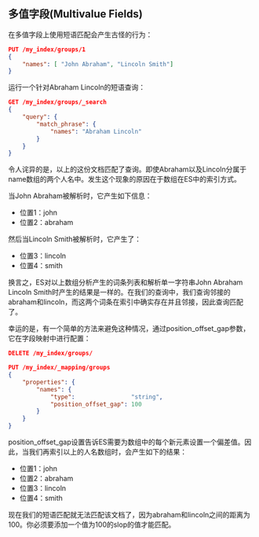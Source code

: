 ## 多值字段(Multivalue Fields) ##

在多值字段上使用短语匹配会产生古怪的行为：

```json
PUT /my_index/groups/1
{
    "names": [ "John Abraham", "Lincoln Smith"]
}
```

运行一个针对Abraham Lincoln的短语查询：

```json
GET /my_index/groups/_search
{
    "query": {
        "match_phrase": {
            "names": "Abraham Lincoln"
        }
    }
}
```

令人诧异的是，以上的这份文档匹配了查询。即使Abraham以及Lincoln分属于name数组的两个人名中。发生这个现象的原因在于数组在ES中的索引方式。

当John Abraham被解析时，它产生如下信息：

- 位置1：john
- 位置2：abraham

然后当Lincoln Smith被解析时，它产生了：

- 位置3：lincoln
- 位置4：smith

换言之，ES对以上数组分析产生的词条列表和解析单一字符串John Abraham Lincoln Smith时产生的结果是一样的。在我们的查询中，我们查询邻接的abraham和lincoln，而这两个词条在索引中确实存在并且邻接，因此查询匹配了。

幸运的是，有一个简单的方法来避免这种情况，通过position_offset_gap参数，它在字段映射中进行配置：

```json
DELETE /my_index/groups/ 

PUT /my_index/_mapping/groups 
{
    "properties": {
        "names": {
            "type":                "string",
            "position_offset_gap": 100
        }
    }
}
```

position_offset_gap设置告诉ES需要为数组中的每个新元素设置一个偏差值。因此，当我们再索引以上的人名数组时，会产生如下的结果：

- 位置1：john
- 位置2：abraham
- 位置3：lincoln
- 位置4：smith

现在我们的短语匹配就无法匹配该文档了，因为abraham和lincoln之间的距离为100。你必须要添加一个值为100的slop的值才能匹配。
